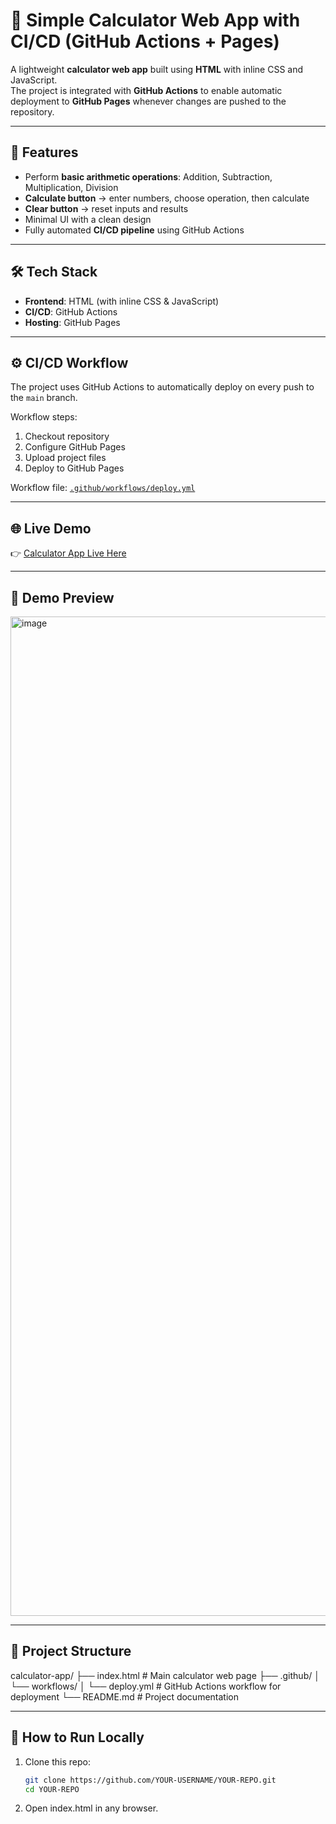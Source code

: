 # 🔢 Simple Calculator Web App with CI/CD (GitHub Actions + Pages)

A lightweight **calculator web app** built using **HTML** with inline CSS and JavaScript.  
The project is integrated with **GitHub Actions** to enable automatic deployment to **GitHub Pages** whenever changes are pushed to the repository.

---

## 🚀 Features
- Perform **basic arithmetic operations**: Addition, Subtraction, Multiplication, Division  
- **Calculate button** → enter numbers, choose operation, then calculate  
- **Clear button** → reset inputs and results  
- Minimal UI with a clean design  
- Fully automated **CI/CD pipeline** using GitHub Actions  

---

## 🛠️ Tech Stack
- **Frontend**: HTML (with inline CSS & JavaScript)  
- **CI/CD**: GitHub Actions  
- **Hosting**: GitHub Pages  

---

## ⚙️ CI/CD Workflow
The project uses GitHub Actions to automatically deploy on every push to the `main` branch.

Workflow steps:
1. Checkout repository  
2. Configure GitHub Pages  
3. Upload project files  
4. Deploy to GitHub Pages  

Workflow file: [`.github/workflows/deploy.yml`](.github/workflows/deploy.yml)

---

## 🌐 Live Demo
👉 [Calculator App Live Here](https://harsh-ydv8.github.io/calculator-ci-cd/)  


---

## 📸 Demo Preview
<img width="2559" height="1599" alt="image" src="https://github.com/user-attachments/assets/95d620dd-d4cb-428e-abba-73d01460ee30" />


---

## 📂 Project Structure
calculator-app/
├── index.html # Main calculator web page
├── .github/
│ └── workflows/
│ └── deploy.yml # GitHub Actions workflow for deployment
└── README.md # Project documentation


---

## 📝 How to Run Locally
1. Clone this repo:
   ```bash
   git clone https://github.com/YOUR-USERNAME/YOUR-REPO.git
   cd YOUR-REPO
2. Open index.html in any browser.
